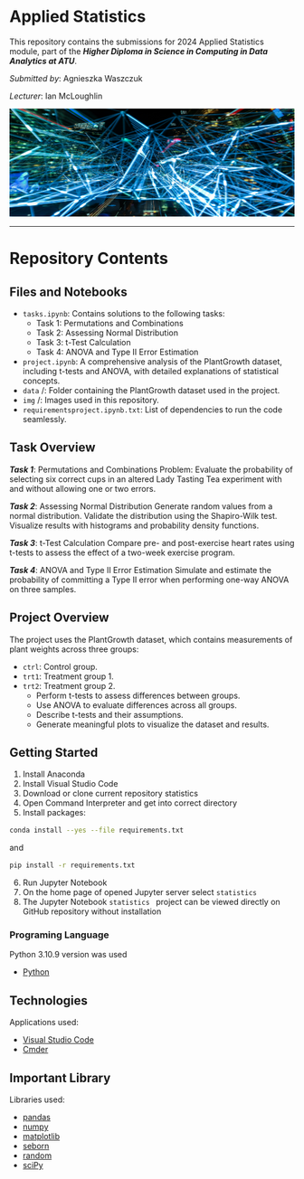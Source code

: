 
# Applied Statistics

This repository contains the submissions for 2024 Applied Statistics module, part of the <em><strong>Higher Diploma in Science in Computing in Data Analytics at ATU</strong></em>.  

*Submitted by*: Agnieszka Waszczuk 

*Lecturer*: Ian McLoughlin


<img src="photo.jpg" style="width:1128px; height:191px"/>


*** 
# Repository Contents

##  Files and Notebooks
* <code>tasks.ipynb</code>: Contains solutions to the following tasks:
    * Task 1: Permutations and Combinations
    * Task 2: Assessing Normal Distribution
    * Task 3: t-Test Calculation
    * Task 4: ANOVA and Type II Error Estimation
* <code>project.ipynb</code>: A comprehensive analysis of the PlantGrowth dataset, including t-tests and ANOVA, with detailed explanations of statistical concepts.
* <code>data</code> /: Folder containing the PlantGrowth dataset used in the project.
* <code>img</code> /: Images used in this repository.
* <code>requirementsproject.ipynb.txt</code>: List of dependencies to run the code seamlessly.

## Task Overview

<em><strong>Task 1</strong></em>: Permutations and Combinations
Problem: Evaluate the probability of selecting six correct cups in an altered Lady Tasting Tea experiment with and without allowing one or two errors.

<em><strong>Task 2</strong></em>: Assessing Normal Distribution
Generate random values from a normal distribution.
Validate the distribution using the Shapiro-Wilk test.
Visualize results with histograms and probability density functions.

<em><strong>Task 3</strong></em>: t-Test Calculation
Compare pre- and post-exercise heart rates using t-tests to assess the effect of a two-week exercise program.

<em><strong>Task 4</strong></em>: ANOVA and Type II Error Estimation
Simulate and estimate the probability of committing a Type II error when performing one-way ANOVA on three samples.


## Project Overview

The project uses the PlantGrowth dataset, which contains measurements of plant weights across three groups:
* <code>ctrl</code>: Control group.
* <code>trt1</code>: Treatment group 1.
* <code>trt2</code>: Treatment group 2.
    * Perform t-tests to assess differences between groups.
    * Use ANOVA to evaluate differences across all groups.
    * Describe t-tests and their assumptions.
    * Generate meaningful plots to visualize the dataset and results.



## Getting Started

1. Install Anaconda
2. Install Visual Studio Code
3. Download or clone current repository statistics
4. Open Command Interpreter and get into correct directory
5. Install packages:
```bash
conda install --yes --file requirements.txt
```
and

```bash
pip install -r requirements.txt
```

6. Run Jupyter Notebook
7. On the home page of opened Jupyter server select <code>statistics</code>
8. The Jupyter Notebook <code>statistics </code> project can be viewed directly on GitHub repository without installation 



### Programing Language 

Python 3.10.9 version was used

* [Python](https://www.python.org/)


## Technologies 

Applications used: 

* [Visual Studio Code](https://code.visualstudio.com/)
* [Cmder](https://cmder.app/)



## Important Library 

Libraries used:

* [pandas](https://pandas.pydata.org/)
* [numpy](https://numpy.org/)
* [matplotlib](https://matplotlib.org/)
* [seborn](https://seaborn.pydata.org/)
* [random](https://docs.python.org/3/library/random.html)
* [sciPy](https://scipy.org/ )


